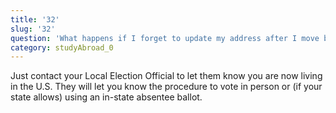 ```yaml
---
title: '32'
slug: '32'
question: 'What happens if I forget to update my address after I move back to the US and I get an overseas ballot?'
category: studyAbroad_0
---
```

Just contact your Local Election Official to let them know you are now living in the U.S. They will let you know the procedure to vote in person or (if your state allows) using an in-state absentee ballot. 

